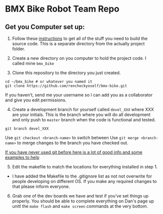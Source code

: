 # BMX Bike Robot Team Repo


## Get you Computer set up:

1. Follow these [instructions](https://github.com/dlynch7/Tiva_Make#tiva_make) to get all of the stuff you need to build the source code. This is a separate directory from the actually project folder.

2. Create a new directory on you computer to hold the project code. I called mine `bmx_bike`

3. Clone this repository to the directory you just created.

  ```
  cd ~/bmx_bike # or whatever you named it
  git clone https://github.com/rencheckyoself/bmx-bike.git
  ```

  If you haven't, send me your username so I can add you as a collaborator and give you edit permissions.

4. Create a development branch for yourself called `devel_XXX` where XXX are your initials. This is the branch where you will do all development and only push to `master` branch when the code is functional and tested.

  ```
  git branch devel_XXX
  ```

  Use `git checkout <branch-name>` to switch between
  Use `git merge <branch-name>` to merge changes to the branch you have checked out.

  [If you have never used git before here is a lot of good info and some examples to help](http://robotics.mech.northwestern.edu/~elwin/git_intro.html)


5. Edit the makefile to match the locations for everything installed in step 1.

 - I have added the Makefile to the .gitignore list as not not overwrite for people developing on different OS. If you make any required changes to that please inform everyone.


6. Grab one of the dev boards we have and test if you've set things up properly. You should be able to complete everything on Dan's page up unitl the `make flash` and `make screen` commands at the very bottom.

